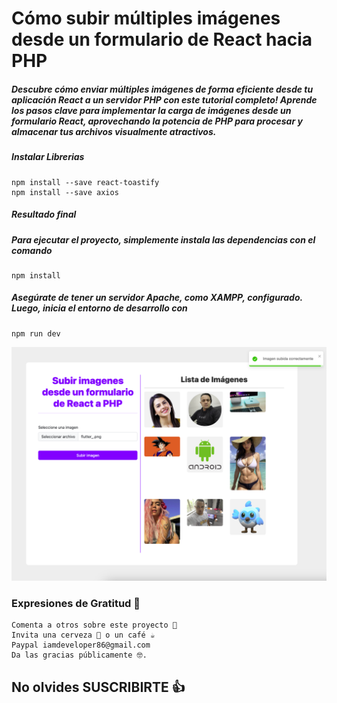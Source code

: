 # Cómo subir múltiples imágenes desde un formulario de React hacia PHP

##### Descubre cómo enviar múltiples imágenes de forma eficiente desde tu aplicación React a un servidor PHP con este tutorial completo! Aprende los pasos clave para implementar la carga de imágenes desde un formulario React, aprovechando la potencia de PHP para procesar y almacenar tus archivos visualmente atractivos.

##### Instalar Librerias

    npm install --save react-toastify
    npm install --save axios

##### Resultado final

##### Para ejecutar el proyecto, simplemente instala las dependencias con el comando

    npm install

##### Asegúrate de tener un servidor Apache, como XAMPP, configurado. Luego, inicia el entorno de desarrollo con

    npm run dev

![](https://raw.githubusercontent.com/urian121/imagenes-proyectos-github/master/subir-imagenes-desde-react-a-php.png)

### Expresiones de Gratitud 🎁

    Comenta a otros sobre este proyecto 📢
    Invita una cerveza 🍺 o un café ☕
    Paypal iamdeveloper86@gmail.com
    Da las gracias públicamente 🤓.

## No olvides SUSCRIBIRTE 👍
